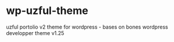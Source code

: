 wp-uzful-theme
==============

uzful portolio v2 theme for wordpress - bases on bones wordpress developper theme v1.25
